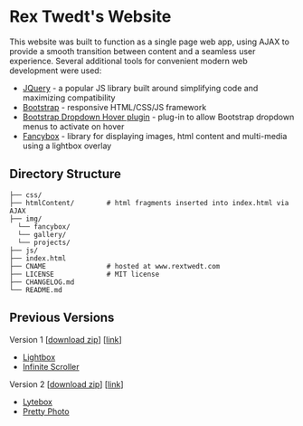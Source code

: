 # Rex Twedt's Website

This website was built to function as a single page web app, using AJAX to provide a smooth transition between content and a seamless user experience.  Several additional tools for convenient modern web development were used:

-	[JQuery](https://jquery.com/) - a popular JS library built around simplifying code and maximizing compatibility
-	[Bootstrap](http://getbootstrap.com/) - responsive HTML/CSS/JS framework
-	[Bootstrap Dropdown Hover plugin](https://github.com/CWSpear/bootstrap-hover-dropdown) - plug-in to allow Bootstrap dropdown menus to activate on hover 
-	[Fancybox](http://fancybox.net/) - library for displaying images, html content and multi-media using a lightbox overlay

## Directory Structure

```
├── css/
├── htmlContent/        # html fragments inserted into index.html via AJAX
├── img/
  └── fancybox/
  └── gallery/
  └── projects/
├── js/
├── index.html
├── CNAME               # hosted at www.rextwedt.com
├── LICENSE             # MIT license
├── CHANGELOG.md
└── README.md
```

## Previous Versions

Version 1 \[[download zip](https://github.com/retwedt/retwedt.github.io/archive/version-1.zip)] \[[link](https://github.com/retwedt/retwedt.github.io/tree/version-1)\]

-  [Lightbox](http://lokeshdhakar.com/projects/lightbox2/)
-  [Infinite Scroller](https://github.com/mcnitt/jquery-infinite-rotator)

Version 2 \[[download zip](https://github.com/retwedt/retwedt.github.io/archive/version-2.zip)] \[[link](https://github.com/retwedt/retwedt.github.io/tree/version-2)\]

-  [Lytebox](http://lytebox.com/howTo.php)
-  [Pretty Photo](http://www.no-margin-for-errors.com/projects/prettyphoto-jquery-lightbox-clone/)


